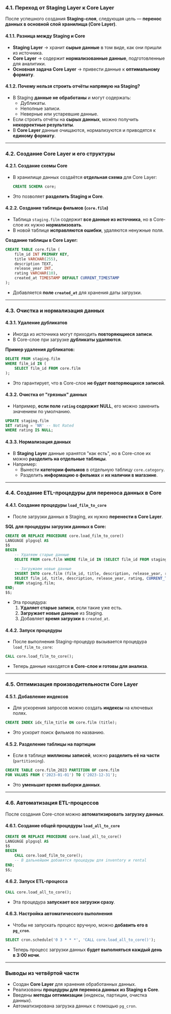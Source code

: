 ### **4.1. Переход от Staging Layer к Core Layer**

После успешного создания **Staging-слоя**, следующая цель — **перенос данных в основной слой хранилища (Core Layer)**.

#### **4.1.1. Разница между Staging и Core**

- **Staging Layer** → хранит **сырые данные** в том виде, как они пришли из источника.
- **Core Layer** → содержит **нормализованные данные**, подготовленные для аналитики.
- **Основная задача Core Layer** → привести данные к **оптимальному формату**.

#### **4.1.2. Почему нельзя строить отчёты напрямую на Staging?**

- В Staging **данные не обработаны** и могут содержать:
    - Дубликаты.
    - Неполные записи.
    - Неверные или устаревшие данные.
- Если строить отчёты на **сырых данных**, можно получить **некорректные результаты**.
- В **Core Layer** данные очищаются, нормализуются и приводятся к **единому формату**.

---

### **4.2. Создание Core Layer и его структуры**

#### **4.2.1. Создание схемы Core**

- В хранилище данных создаётся **отдельная схема** для Core Layer:
    
    ```sql
    CREATE SCHEMA core;
    ```
    
- Это позволяет **разделить Staging и Core**.

#### **4.2.2. Создание таблицы фильмов (`core.film`)**

- Таблица `staging.film` содержит **все данные из источника**, но в Core-слое их нужно **нормализовать**.
- В новой таблице **исправляются ошибки**, удаляются ненужные поля.

**Создание таблицы в Core Layer:**

```sql
CREATE TABLE core.film (
    film_id INT PRIMARY KEY,
    title VARCHAR(255),
    description TEXT,
    release_year INT,
    rating VARCHAR(10),
    created_at TIMESTAMP DEFAULT CURRENT_TIMESTAMP
);
```

- Добавляется **поле `created_at`** для хранения даты загрузки.

---

### **4.3. Очистка и нормализация данных**

#### **4.3.1. Удаление дубликатов**

- Иногда из источника могут приходить **повторяющиеся записи**.
- В Core-слое при загрузке **дубликаты удаляются**.

**Пример удаления дубликатов:**

```sql
DELETE FROM staging.film
WHERE film_id IN (
    SELECT film_id FROM core.film
);
```

- Это гарантирует, что в Core-слое **не будет повторяющихся записей**.

#### **4.3.2. Очистка от "грязных" данных**

- Например, **если поле `rating` содержит NULL**, его можно заменить значением по умолчанию.

```sql
UPDATE staging.film
SET rating = 'NR' -- Not Rated
WHERE rating IS NULL;
```

#### **4.3.3. Нормализация данных**

- В **Staging Layer** данные хранятся "как есть", но в Core-слое их можно **разделить на отдельные таблицы**.
- Например:
    - Вынести **категории фильмов** в отдельную таблицу `core.category`.
    - Разделить **информацию о фильмах** и **их наличии в магазине**.

---

### **4.4. Создание ETL-процедуры для переноса данных в Core**

#### **4.4.1. Создание процедуры `load_film_to_core`**

- После загрузки данных в Staging, их нужно **перенести в Core Layer**.

**SQL для процедуры загрузки данных в Core:**

```sql
CREATE OR REPLACE PROCEDURE core.load_film_to_core()
LANGUAGE plpgsql AS
$$
BEGIN
    -- Удаляем старые данные
    DELETE FROM core.film WHERE film_id IN (SELECT film_id FROM staging.film);

    -- Загружаем новые данные
    INSERT INTO core.film (film_id, title, description, release_year, rating, created_at)
    SELECT film_id, title, description, release_year, rating, CURRENT_TIMESTAMP
    FROM staging.film;
END;
$$;
```

- Эта процедура:
    1. **Удаляет старые записи**, если такие уже есть.
    2. **Загружает новые данные** из Staging.
    3. Добавляет **время загрузки** в `created_at`.

#### **4.4.2. Запуск процедуры**

- После выполнения Staging-процедур вызывается процедура `load_film_to_core`:

```sql
CALL core.load_film_to_core();
```

- Теперь данные находятся **в Core-слое и готовы для анализа**.

---

### **4.5. Оптимизация производительности Core Layer**

#### **4.5.1. Добавление индексов**

- Для ускорения запросов можно создать **индексы** на ключевых полях.

```sql
CREATE INDEX idx_film_title ON core.film (title);
```

- Это ускорит поиск фильмов по названию.

#### **4.5.2. Разделение таблицы на партиции**

- Если в таблице **миллионы записей**, можно **разделить её на части** (`partitioning`).

```sql
CREATE TABLE core.film_2023 PARTITION OF core.film
FOR VALUES FROM ('2023-01-01') TO ('2023-12-31');
```

- Это **уменьшит время выборки данных**.

---

### **4.6. Автоматизация ETL-процессов**

После создания Core-слоя можно **автоматизировать загрузку данных**.

#### **4.6.1. Создание общей процедуры `load_all_to_core`**

```sql
CREATE OR REPLACE PROCEDURE core.load_all_to_core()
LANGUAGE plpgsql AS
$$
BEGIN
    CALL core.load_film_to_core();
    -- В дальнейшем добавятся процедуры для inventory и rental
END;
$$;
```

#### **4.6.2. Запуск ETL-процесса**

```sql
CALL core.load_all_to_core();
```

- Эта процедура **запускает все загрузки сразу**.

#### **4.6.3. Настройка автоматического выполнения**

- Чтобы не запускать процесс вручную, можно **добавить его в `pg_cron`**.

```sql
SELECT cron.schedule('0 3 * * *', 'CALL core.load_all_to_core()');
```

- Теперь процесс загрузки данных **будет выполняться каждый день в 3:00 ночи**.

---

### **Выводы из четвёртой части**

- Создан **Core Layer** для хранения обработанных данных.
- Реализованы **процедуры для переноса данных из Staging в Core**.
- Введены **методы оптимизации** (индексы, партиции, очистка данных).
- Автоматизирована загрузка данных с помощью `pg_cron`.
